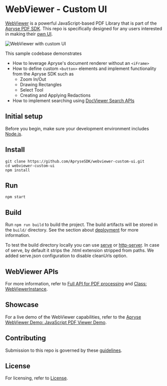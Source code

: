# WebViewer - Custom UI

[WebViewer](https://docs.apryse.com/documentation/web/) is a powerful JavaScript-based PDF Library that is part of the [Apryse PDF SDK](https://apryse.com/developers/).
This repo is specifically designed for any users interested in making their [own UI](https://docs.apryse.com/documentation/web/guides/core/#creating-your-own-ui-using-webviewer-core).

![WebViewer with custom UI](docs/screenshots/webviewer-custom-ui-01.png)

This sample codebase demonstrates
  * How to leverage Apryse's document renderer without an `<iFrame>`
  * How to define custom `<button>` elements and implement functionality from the Apryse SDK such as
    * Zoom In/Out
    * Drawing Rectangles
    * Select Tool
    * Creating and Applying Redactions
  * How to implement searching using [DocViewer Search APIs](https://docs.apryse.com/documentation/web/guides/advance-text-search/)

## Initial setup

Before you begin, make sure your development environment includes [Node.js](https://nodejs.org/en/).

## Install

```
git clone https://github.com/ApryseSDK/webviewer-custom-ui.git
cd webviewer-custom-ui
npm install
```

## Run

```
npm start
```

## Build

Run `npm run build` to build the project. The build artifacts will be stored in the `build/` directory. See the section about [deployment](https://create-react-app.dev/docs/deployment/) for more information.

To test the build directory locally you can use [serve](https://www.npmjs.com/package/serve) or [http-server](https://www.npmjs.com/package/http-server). In case of serve, by default it strips the .html extension stripped from paths. We added serve.json configuration to disable cleanUrls option. 

## WebViewer APIs

For more information, refer to [Full API for PDF processing](https://docs.apryse.com/documentation/web/guides/full-api/) and [Class: WebViewerInstance](https://docs.apryse.com/api/web/WebViewerInstance.html).

## Showcase

For a live demo of the WebViewer capabilities, refer to the [Apryse WebViewer Demo: JavaScript PDF Viewer Demo](https://showcase.apryse.com/).

## Contributing

Submission to this repo is governed by these [guidelines](/CONTRIBUTING.md).

## License

For licensing, refer to [License](LICENSE).

